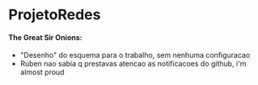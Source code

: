 # ProjetoRedes

#### The Great Sir Onions:
* "Desenho" do esquema para o trabalho, sem nenhuma configuracao
* Ruben nao sabia q prestavas atencao as notificacoes do github, i'm almost proud
